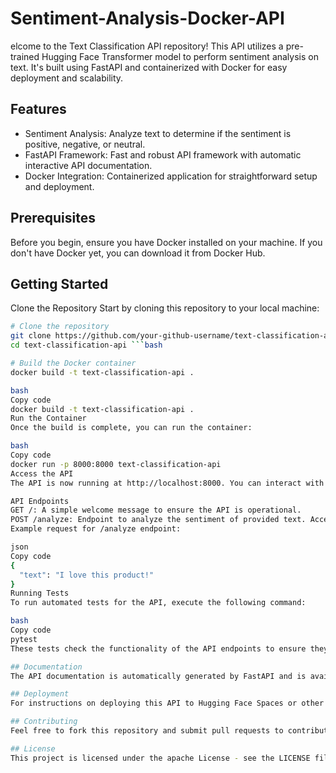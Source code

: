 # Sentiment-Analysis-Docker-API

elcome to the Text Classification API repository! This API utilizes a pre-trained Hugging Face Transformer model to perform sentiment analysis on text. It's built using FastAPI and containerized with Docker for easy deployment and scalability.

## Features
- Sentiment Analysis: Analyze text to determine if the sentiment is positive, negative, or neutral.
- FastAPI Framework: Fast and robust API framework with automatic interactive API documentation.
- Docker Integration: Containerized application for straightforward setup and deployment.

## Prerequisites
Before you begin, ensure you have Docker installed on your machine. If you don't have Docker yet, you can download it from Docker Hub.

## Getting Started
Clone the Repository
Start by cloning this repository to your local machine:

```bash
# Clone the repository
git clone https://github.com/your-github-username/text-classification-api.git
cd text-classification-api ```bash

# Build the Docker container
docker build -t text-classification-api .

bash
Copy code
docker build -t text-classification-api .
Run the Container
Once the build is complete, you can run the container:

bash
Copy code
docker run -p 8000:8000 text-classification-api
Access the API
The API is now running at http://localhost:8000. You can interact with the API directly or use the automatic documentation provided by FastAPI at http://localhost:8000/docs for a more interactive experience.

API Endpoints
GET /: A simple welcome message to ensure the API is operational.
POST /analyze: Endpoint to analyze the sentiment of provided text. Accepts JSON input containing a "text" field.
Example request for /analyze endpoint:

json
Copy code
{
  "text": "I love this product!"
}
Running Tests
To run automated tests for the API, execute the following command:

bash
Copy code
pytest
These tests check the functionality of the API endpoints to ensure they handle both expected and edge cases correctly.

## Documentation
The API documentation is automatically generated by FastAPI and is available at http://localhost:8000/docs. This includes detailed information about the endpoints, expected input, and formats.

## Deployment
For instructions on deploying this API to Hugging Face Spaces or other environments, refer to the provided deployment guidelines in this repository.

## Contributing
Feel free to fork this repository and submit pull requests to contribute to its development. For major changes, please open an issue first to discuss what you would like to change.

## License
This project is licensed under the apache License - see the LICENSE file for details.
